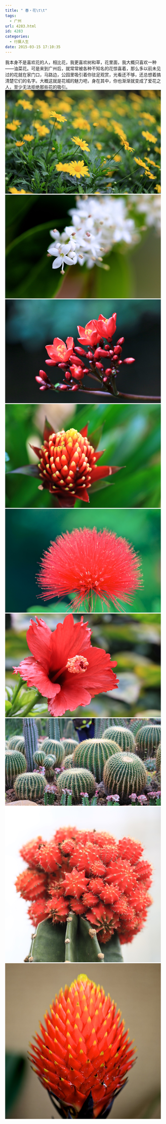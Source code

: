 ```yaml
---
title: " 春・花\t\t"
tags:
  - 广州
url: 4283.html
id: 4283
categories:
  - 行摄人生
date: 2015-03-15 17:10:35
---
```


我本身不是喜欢花的人，相比花，我更喜欢树和草，花里面，我大概只喜欢一种——油菜花。可是来到广州后，就常常被各种不知名的花惊喜着，那么多以前未见过的花就在家门口，马路边，公园里吸引着你驻足观赏，光看还不够，还总想着搞清楚它们的名字。大概这就是花城的魅力吧，身在其中，你也渐渐就变成了爱花之人，至少无法拒绝那些花的吸引。 ![flower_1](../../images//2015/03/flower_1.jpg) ![flower_2](../../images//2015/03/flower_2.jpg) ![flower_3](../../images//2015/03/flower_3.jpg) ![flower_4](../../images//2015/03/flower_4.jpg) ![flower_5](../../images//2015/03/flower_5.jpg) ![flower_6](../../images//2015/03/flower_6.jpg) ![flower_7](../../images//2015/03/flower_7.jpg) ![flower_8](../../images//2015/03/flower_8.jpg) ![flower_9](../../images//2015/03/flower_9.jpg)